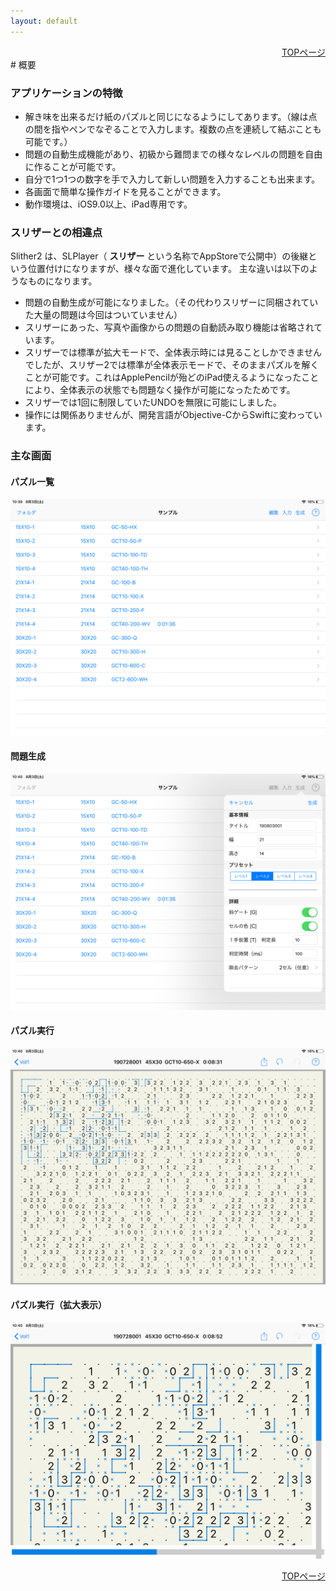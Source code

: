 ```yaml
---
layout: default
---
```


<div style="text-align: right;">
<a href="./index.html">TOPページ</a>
</div>
# 概要

### アプリケーションの特徴 

* 解き味を出来るだけ紙のパズルと同じになるようにしてあります。（線は点の間を指やペンでなぞることで入力します。複数の点を連続して結ぶことも可能です。）
* 問題の自動生成機能があり、初級から難問までの様々なレベルの問題を自由に作ることが可能です。
* 自分で1つ1つの数字を手で入力して新しい問題を入力することも出来ます。
* 各画面で簡単な操作ガイドを見ることができます。
* 動作環境は、iOS9.0以上、iPad専用です。

### スリザーとの相違点

Slither2 は、SLPlayer（ **スリザー** という名称でAppStoreで公開中）の後継という位置付けになりますが、様々な面で進化しています。
主な違いは以下のようなものになります。

* 問題の自動生成が可能になりました。（その代わりスリザーに同梱されていた大量の問題は今回はついていません）
* スリザーにあった、写真や画像からの問題の自動読み取り機能は省略されています。
* スリザーでは標準が拡大モードで、全体表示時には見ることしかできませんでしたが、スリザー2では標準が全体表示モードで、そのままパズルを解くことが可能です。これはApplePencilが殆どのiPad使えるようになったことにより、全体表示の状態でも問題なく操作が可能になったためです。
* スリザーでは1回に制限していたUNDOを無限に可能にしました。
* 操作には関係ありませんが、開発言語がObjective-CからSwiftに変わっています。

### 主な画面

#### パズル一覧
![Puzzles](images/PuzzlesView.png)

#### 問題生成
![Generate](images/GenerateView.png)

#### パズル実行
![Play](images/PlayView.png)

#### パズル実行（拡大表示）
![PlayZoom](images/PlayViewZoom.png)

<div style="text-align: right;">
<a href="./index.html">TOPページ</a>
</div>
